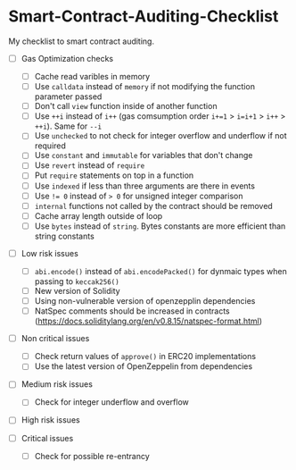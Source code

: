 # Smart-Contract-Auditing-Checklist
My checklist to smart contract auditing.

- [ ] Gas Optimization checks
    - [ ] Cache read varibles in memory
    - [ ] Use `calldata` instead of `memory` if not modifying the function parameter passed
    - [ ] Don't call `view` function inside of another function
    - [ ] Use `++i` instead of `i++` (gas comsumption order `i+=1` > `i=i+1` > `i++` > `++i`). Same for `--i`
    - [ ] Use `unchecked` to not check for integer overflow and underflow if not required
    - [ ] Use `constant` and `immutable` for variables that don't change
    - [ ] Use `revert` instead of `require`
    - [ ] Put `require` statements on top in a function 
    - [ ] Use `indexed` if less than three arguments are there in events
    - [ ] Use `!= 0` instead of `> 0` for unsigned integer comparison
    - [ ] `internal` functions not called by the contract should be removed
    - [ ] Cache array length outside of loop
    - [ ] Use `bytes` instead of `string`. Bytes constants are more efficient than string constants

- [ ] Low risk issues
    - [ ] `abi.encode()` instead of `abi.encodePacked()` for dynmaic types when passing to `keccak256()`
    - [ ] New version of Solidity
    - [ ] Using non-vulnerable version of openzepplin dependencies
    - [ ] NatSpec comments should be increased in contracts (https://docs.soliditylang.org/en/v0.8.15/natspec-format.html)

- [ ] Non critical issues
    - [ ] Check return values of `approve()` in ERC20 implementations
    - [ ] Use the latest version of OpenZeppelin from dependencies

- [ ] Medium risk issues
    - [ ] Check for integer underflow and overflow 

- [ ] High risk issues

- [ ] Critical issues
    - [ ] Check for possible re-entrancy 
